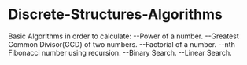 # Discrete-Structures-Algorithms
Basic Algorithms in order to calculate:
--Power of a number.
--Greatest Common Divisor(GCD) of two numbers.
--Factorial of a number.
--nth Fibonacci number using recursion.
--Binary Search.
--Linear Search.
